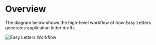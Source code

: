 # Overview

The diagram below shows the high-level workflow of how Easy Letters generates application letter drafts.

![Easy Letters Workflow](assets/workflow.png)
